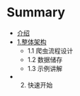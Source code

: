 # Summary

* [介绍](README.md)
* [1.整体架构](zheng-ti-jia-gou.md)
  * 1.1 爬虫流程设计
  * 1.2 数据储存
  * 1.3 示例讲解
* 2. 快速开始

